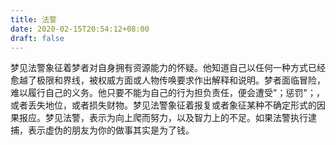 ```yaml
---
title: 法警
date: 2020-02-15T20:54:12+08:00
draft: false
---
```


梦见法警象征着梦者对自身拥有资源能力的怀疑。他知道自己以任何一种方式已经愈越了极限和界线，被权威方面或人物传唤要求作出解释和说明。梦者面临冒险，难以履行自己的义务。他只要不能为自己的行为担负责任，便会遭受"；惩罚"；，或者丢失地位，或者损失财物。梦见法警象征着报复或者象征某种不确定形式的因果报应。梦见法警，表示为向上爬而努力，以及智力上的不足。如果法警执行逮捕，表示虚伪的朋友为你的做事其实是为了钱。